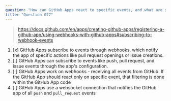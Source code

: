 ```yaml
---
question: "How can GitHub Apps react to specific events, and what are some examples of these events?"
title: "Question 077"
---
```


> https://docs.github.com/en/apps/creating-github-apps/registering-a-github-app/using-webhooks-with-github-apps#subscribing-to-webhook-events
1. [x] GitHub Apps subscribe to events through webhooks, which notify the app of specific actions like pull request openings or issue creations.
1. [ ] GitHub Apps can subscribe to events like push, pull request, and issue events through the app's configuration.
1. [ ] GitHub Apps work on webhooks - receiving all events from GitHub. If the GitHub App should react only on specific event, that filtering is done within the GitHub App code
1. [ ] GitHub Apps use a websocket connection that notifies the GitHub app of all `push` and `pull_request` events
